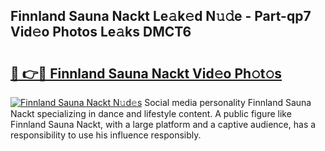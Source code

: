 ## Finnland Sauna Nackt Le𝚊k𝚎d N𝚞𝚍e - Part-qp7 Vid𝚎o Photos Le𝚊ks DMCT6

# <h2><a href="http://fb291l.evod.top/?m=Finnland+Sauna+Nackt">🔗 👉🔴 Finnland Sauna Nackt Vid𝚎o Ph𝚘t𝚘s</a></h2>

[![Finnland Sauna Nackt N𝚞d𝚎s](https://i.imgur.com/8V9OHl7.gif)](http://fb291l.evod.top/?m=Finnland+Sauna+Nackt)
Social media personality Finnland Sauna Nackt specializing in dance and lifestyle content. A public figure like Finnland Sauna Nackt, with a large platform and a captive audience, has a responsibility to use his influence responsibly. 
